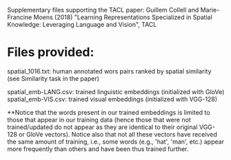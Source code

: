 Supplementary files supporting the TACL paper: Guillem Collell and Marie-Francine Moens (2018) "Learning Representations Specialized in Spatial Knowledge: Leveraging Language and Vision", TACL


# Files provided:

spatial_1016.txt: human annotated wors pairs ranked by spatial similarity (see Similarity task in the paper)

spatial_emb-LANG.csv: trained linguistic embeddings (initialized with GloVe)
spatial_emb-VIS.csv: trained visual embeddings (initialized with VGG-128)

**Notice that the words present in our trained embeddings is limited to those that appear in our training data (hence those that were not trained/updated do not appear as they are identical to their original VGG-128 or GloVe vectors). Notice also that not all these vectors have received the same amount of training, i.e., some words (e.g., 'hat', 'man', etc.) appear more frequently than others and have been thus trained further. 
